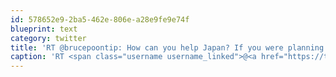 ```yaml
---
id: 578652e9-2ba5-462e-806e-a28e9fe9e74f
blueprint: text
category: twitter
title: 'RT @brucepoontip: How can you help Japan? If you were planning a trip, still travel. The double hit of losing business travel just adds  ...'
caption: 'RT <span class="username username_linked">@<a href="https://twitter.com/brucepoontip" title="Bruce Poon Tip">brucepoontip</a></span>: How can you help Japan? If you were planning a trip, still travel. The double hit of losing business travel just adds  ...'
---
```

